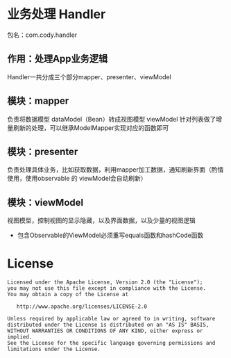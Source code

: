 # 业务处理 Handler
包名：com.cody.handler

## 作用：处理App业务逻辑
Handler一共分成三个部分mapper、presenter、viewModel

## 模块：mapper
负责将数据模型 dataModel（Bean）转成视图模型 viewModel
针对列表做了增量刷新的处理，可以继承ModelMapper实现对应的函数即可

## 模块：presenter
负责处理具体业务，比如获取数据，利用mapper加工数据，通知刷新界面（酌情使用，使用observable 的 viewModel会自动刷新）

## 模块：viewModel
视图模型，控制视图的显示隐藏，以及界面数据，以及少量的视图逻辑

+ 包含Observable的ViewModel必须重写equals函数和hashCode函数


# License
```
Licensed under the Apache License, Version 2.0 (the "License");
you may not use this file except in compliance with the License.
You may obtain a copy of the License at

   http://www.apache.org/licenses/LICENSE-2.0

Unless required by applicable law or agreed to in writing, software
distributed under the License is distributed on an "AS IS" BASIS,
WITHOUT WARRANTIES OR CONDITIONS OF ANY KIND, either express or implied.
See the License for the specific language governing permissions and
limitations under the License.
```